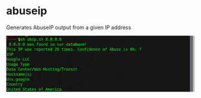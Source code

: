 # abuseip
Generates AbuseIP output from a given IP address

<img src="https://github.com/FinalDigit/abuseip/blob/master/abuseip_png.png" alt="AbuseIP Output">

